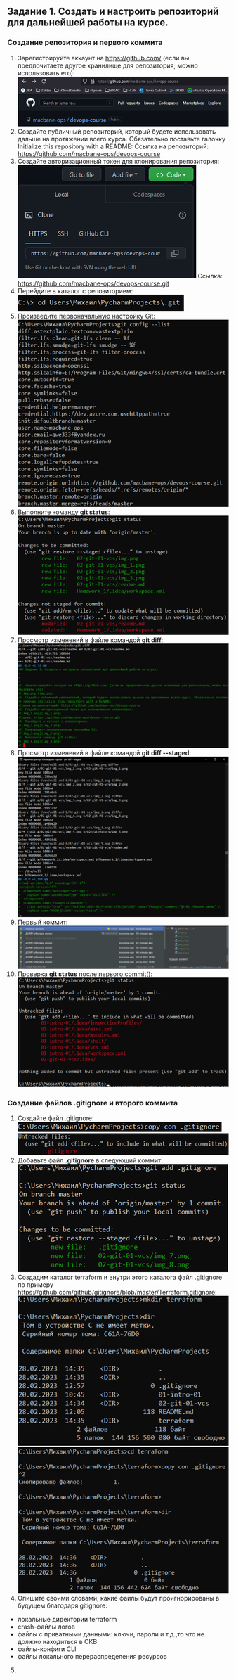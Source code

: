 ## Задание 1. Создать и настроить репозиторий для дальнейшей работы на курсе.

### Создание репозитория и первого коммита

1. Зарегистрируйте аккаунт на https://github.com/ (если вы предпочитаете другое хранилище для репозитория, можно использовать его):
![img.png](img.png)
2. Создайте публичный репозиторий, который будете использовать дальше на протяжении всего курса. Обязательно поставьте галочку Initialize this repository with a README:
Ссылка на репозиторий: https://github.com/macbane-ops/devops-course
3. Создайте авторизационный токен для клонирования репозитория:
![img_1.png](img_1.png)
Ссылка: https://github.com/macbane-ops/devops-course.git
4. Перейдите в каталог с репозиторием:
![img_2.png](img_2.png)
5. Произведите первоначальную настройку Git:
![img_3.png](img_3.png)
6. Выполните команду **git status**:
![img_4.png](img_4.png)
7. Просмотр изменений в файле командой **git diff**:
![img_5.png](img_5.png)
8. Просмотр изменений в файле командой **git diff --staged**:
![img_6.png](img_6.png)
9. Первый коммит:
![img_8.png](img_8.png)
10. Проверка **git status** после первого commit():
![img_7.png](img_7.png)

### Создание файлов **.gitignore** и второго коммита
1. Создайте файл .gitignore:
![img_9.png](img_9.png)
![img_10.png](img_10.png)
2. Добавьте файл **.gitignore** в следующий коммит:
![img_11.png](img_11.png)
3. Создадим каталог terraform и внутри этого каталога файл .gitignore по примеру https://github.com/github/gitignore/blob/master/Terraform.gitignore:
![img_12.png](img_12.png)
![img_13.png](img_13.png)
4. Опишите своими словами, какие файлы будут проигнорированы в будущем благодаря gitignore:
* локальные директории terraform
* crash-файлы логов
* файлы с приватными данными: ключи, пароли и т.д.,то что не должно находиться в СКВ
* файлы-конфиги CLI
* файлы локального перераспределения ресурсов
5. 
